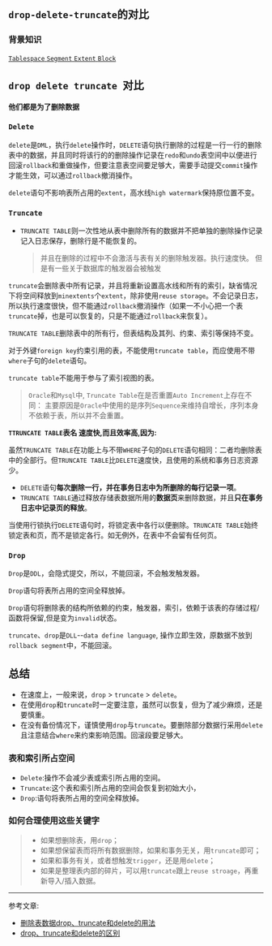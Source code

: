 ## `drop-delete-truncate`的对比

### 背景知识
[`Tablespace` `Segment` `Extent` `Block`](Oracle中的逻辑地址和逻辑文件.md)

## `drop delete truncate `对比
**他们都是为了删除数据**
### `Delete`
`delete`是`DML`，执行`delete`操作时，`DELETE`语句执行删除的过程是一行一行的删除表中的数据，并且同时将该行的的删除操作记录在`redo`和`undo`表空间中以便进行回滚`rollback`和重做操作，但要注意表空间要足够大，需要手动提交`commit`操作才能生效，可以通过`rollback`撤消操作。

`delete`语句不影响表所占用的`extent`，高水线`high watermark`保持原位置不变。

### `Truncate`
- `TRUNCATE TABLE`则一次性地从表中删除所有的数据并不把单独的删除操作记录记入日志保存，删除行是不能恢复的。
  >并且在删除的过程中不会激活与表有关的删除触发器。执行速度快。
  >但是有一些关于数据库的触发器会被触发

`truncate`会删除表中所有记录，并且将重新设置高水线和所有的索引，缺省情况下将空间释放到`minextents`个`extent`，除非使用`reuse storage`。不会记录日志，所以执行速度很快，但不能通过`rollback`撤消操作（如果一不小心把一个表`truncate`掉，也是可以恢复的，只是不能通过`rollback`来恢复）。

`TRUNCATE TABLE`删除表中的所有行，但表结构及其列、约束、索引等保持不变。

对于外键`foreign key`约束引用的表，不能使用`truncate table`，而应使用不带`where`子句的`delete`语句。

`truncate table`不能用于参与了索引视图的表。

>`Oracle`和`Mysql`中, `Truncate Table`在是否重置`Auto Increment`上存在不同：
主要原因是`Oracle`中使用的是序列`Sequence`来维持自增长，序列本身不依赖于表，所以并不会重置。


**`TTRUNCATE TABLE`表名 速度快,而且效率高,因为:**

虽然`TRUNCATE TABLE`在功能上与不带`WHERE`子句的`DELETE`语句相同：二者均删除表中的全部行。但`TRUNCATE TABLE`比`DELETE`速度快，且使用的系统和事务日志资源少。
- `DELETE`语句**每次删除一行，并在事务日志中为所删除的每行记录一项**。
- `TRUNCATE TABLE`通过释放存储表数据所用的**数据页**来删除数据，并且**只在事务日志中记录页的释放**。

当使用行锁执行`DELETE`语句时，将锁定表中各行以便删除。`TRUNCATE TABLE`始终锁定表和页，而不是锁定各行。如无例外，在表中不会留有任何页。

### `Drop`
`Drop`是`DDL`，会隐式提交，所以，不能回滚，不会触发触发器。

`Drop`语句将表所占用的空间全释放掉。

`Drop`语句将删除表的结构所依赖的约束，触发器，索引，依赖于该表的存储过程/函数将保留,但是变为`invalid`状态。

`truncate`、`drop`是`DLL`--`data define language`, 操作立即生效，原数据不放到`rollback segment`中，不能回滚。

## 总结
- 在速度上，一般来说，`drop` > `truncate` > `delete`。
- 在使用`drop`和`truncate`时一定要注意，虽然可以恢复，但为了减少麻烦，还是要慎重。
- 在没有备份情况下，谨慎使用`drop`与`truncate`。要删除部分数据行采用`delete`且注意结合`where`来约束影响范围。回滚段要足够大。

### 表和索引所占空间

- `Delete`:操作不会减少表或索引所占用的空间。
- `Truncate`:这个表和索引所占用的空间会恢复到初始大小，
- `Drop`:语句将表所占用的空间全释放掉。

### 如何合理使用这些关键字
> - 如果想删除表，用`drop`；
> - 如果想保留表而将所有数据删除，如果和事务无关，用`truncate`即可；
> - 如果和事务有关，或者想触发`trigger`，还是用`delete`；
> - 如果是整理表内部的碎片，可以用`truncate`跟上`reuse stroage`，再重新导入/插入数据。


---
 参考文章:
- [删除表数据drop、truncate和delete的用法][2]
- [drop、truncate和delete的区别][3]


[2]:https://www.cnblogs.com/fjl0418/p/7929420.html
[3]:https://www.cnblogs.com/zhizhao/p/7825469.html
